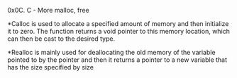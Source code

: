 0x0C. C - More malloc, free

*Calloc is  used to allocate a specified amount of memory and then initialize it to zero.
The function returns a void pointer to this memory location, which can then be cast to the desired type.

*Realloc is mainly used for deallocating the old memory of the variable pointed to by the pointer
and then it returns a pointer to a new variable that has the size specified by size
